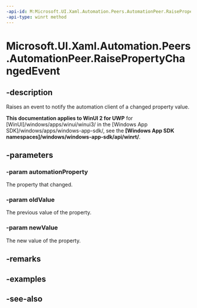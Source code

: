 ```yaml
---
-api-id: M:Microsoft.UI.Xaml.Automation.Peers.AutomationPeer.RaisePropertyChangedEvent(Microsoft.UI.Xaml.Automation.AutomationProperty,System.Object,System.Object)
-api-type: winrt method
---
```


<!-- Method syntax
public void RaisePropertyChangedEvent(Windows.UI.Xaml.Automation.AutomationProperty automationProperty, System.Object oldValue, System.Object newValue)
-->

# Microsoft.UI.Xaml.Automation.Peers.AutomationPeer.RaisePropertyChangedEvent

## -description
Raises an event to notify the automation client of a changed property value.

**This documentation applies to WinUI 2 for UWP** for [WinUI]/windows/apps/winui/winui3/ in the [Windows App SDK]/windows/apps/windows-app-sdk/, see the **[Windows App SDK namespaces]/windows/windows-app-sdk/api/winrt/**.

## -parameters
### -param automationProperty
The property that changed.

### -param oldValue
The previous value of the property.

### -param newValue
The new value of the property.

## -remarks

## -examples

## -see-also

